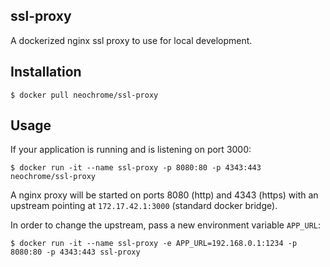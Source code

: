 ## ssl-proxy
A dockerized nginx ssl proxy to use for local development.

## Installation

```
$ docker pull neochrome/ssl-proxy
```

## Usage
If your application is running and is listening on port 3000:

```
$ docker run -it --name ssl-proxy -p 8080:80 -p 4343:443 neochrome/ssl-proxy
```

A nginx proxy will be started on ports 8080 (http) and 4343 (https) with an upstream
pointing at `172.17.42.1:3000` (standard docker bridge).

In order to change the upstream, pass a new environment variable `APP_URL`:

```
$ docker run -it --name ssl-proxy -e APP_URL=192.168.0.1:1234 -p 8080:80 -p 4343:443 ssl-proxy
```
